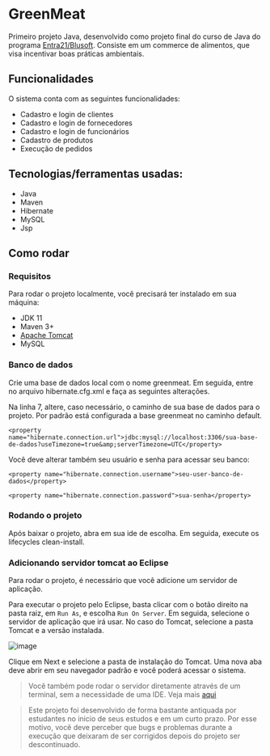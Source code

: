 # GreenMeat

Primeiro projeto Java, desenvolvido como projeto final do curso de Java do programa [Entra21/Blusoft](https://www.entra21.com.br/). Consiste em um commerce de alimentos, que visa incentivar boas práticas ambientais.

## Funcionalidades

O sistema conta com as seguintes funcionalidades: 
- Cadastro e login de clientes 
- Cadastro e login de fornecedores
- Cadastro e login de funcionários
- Cadastro de produtos
- Execução de pedidos

<h2>Tecnologias/ferramentas usadas:</h2>
<ul>
  <li>Java</li>
  <li>Maven</li>
  <li>Hibernate</li>
  <li>MySQL</li>
  <li>Jsp</li>
</ul>
 
## Como rodar

### Requisitos

Para rodar o projeto localmente, você precisará ter instalado em sua máquina:
- JDK 11
- Maven 3+
- [Apache Tomcat](https://tomcat.apache.org/download-90.cgi)
- MySQL

### Banco de dados

Crie uma base de dados local com o nome greenmeat. Em seguida, entre no arquivo hibernate.cfg.xml e faça as seguintes alterações.

Na linha 7, altere, caso necessário, o caminho de sua base de dados para o projeto. Por padrão está configurada a base greenmeat no caminho default.

`<property name="hibernate.connection.url">jdbc:mysql://localhost:3306/sua-base-de-dados?useTimezone=true&amp;serverTimezone=UTC</property>`

Você deve alterar também seu usuário e senha para acessar seu banco:

`<property name="hibernate.connection.username">seu-user-banco-de-dados</property>`

`<property name="hibernate.connection.password">sua-senha</property>`

### Rodando o projeto

Após baixar o projeto, abra em sua ide de escolha. Em seguida, execute os lifecycles clean-install.

### Adicionando servidor tomcat ao Eclipse

Para rodar o projeto, é necessário que você adicione um servidor de aplicação.

Para executar o projeto pelo Eclipse, basta clicar com o botão direito na pasta raiz, em `Run As`, e escolha `Run On Server`.
Em seguida, selecione o servidor de aplicação que irá usar. No caso do Tomcat, selecione a pasta Tomcat e a versão instalada.

![image](https://user-images.githubusercontent.com/87446204/164795853-259193c6-5840-40e1-a393-77ae46462f55.png)

Clique em Next e selecione a pasta de instalação do Tomcat.
Uma nova aba deve abrir em seu navegador padrão e você poderá acessar o sistema.

> Você também pode rodar o servidor diretamente através de um terminal, sem a necessidade de uma IDE. Veja mais [aqui](https://pt.stackoverflow.com/questions/124435/rodar-uma-aplica%C3%A7%C3%A3o-sem-eclipse-mas-utilizando-o-tomcat-como-fa%C3%A7o)

> Este projeto foi desenvolvido de forma bastante antiquada por estudantes no inicio de seus estudos e em um curto prazo. Por esse motivo, você deve perceber que bugs e problemas durante a execução que deixaram de ser corrigidos depois do projeto ser descontinuado.

